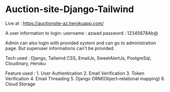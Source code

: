 # Auction-site-Django-Tailwind

Live at : https://auctionsite-az.herokuapp.com/

A user information to login:
   username : azwad
   password : 12345678Ab@

Admin can also login with provided system and can go to administration page. But superuser informations can't be provided.

Tech used : Django, Tailwind CSS, EmailJs, SweetAlertJs, PostgreSql, Cloudinary, Heroku

Feature used : 
           1. User Authentication
           2. Email Verification
           3. Token Verification
           4. Email Threading
           5. Django ORM(Object–relational mapping)
           6. Cloud Storage